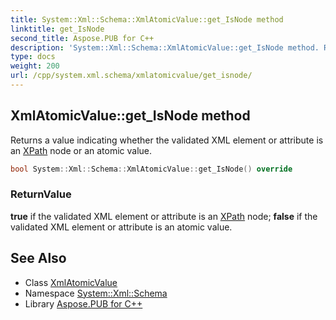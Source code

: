 ```yaml
---
title: System::Xml::Schema::XmlAtomicValue::get_IsNode method
linktitle: get_IsNode
second_title: Aspose.PUB for C++
description: 'System::Xml::Schema::XmlAtomicValue::get_IsNode method. Returns a value indicating whether the validated XML element or attribute is an XPath node or an atomic value in C++.'
type: docs
weight: 200
url: /cpp/system.xml.schema/xmlatomicvalue/get_isnode/
---
```

## XmlAtomicValue::get_IsNode method


Returns a value indicating whether the validated XML element or attribute is an [XPath](../../../system.xml.xpath/) node or an atomic value.

```cpp
bool System::Xml::Schema::XmlAtomicValue::get_IsNode() override
```


### ReturnValue

**true** if the validated XML element or attribute is an [XPath](../../../system.xml.xpath/) node; **false** if the validated XML element or attribute is an atomic value.

## See Also

* Class [XmlAtomicValue](../)
* Namespace [System::Xml::Schema](../../)
* Library [Aspose.PUB for C++](../../../)
